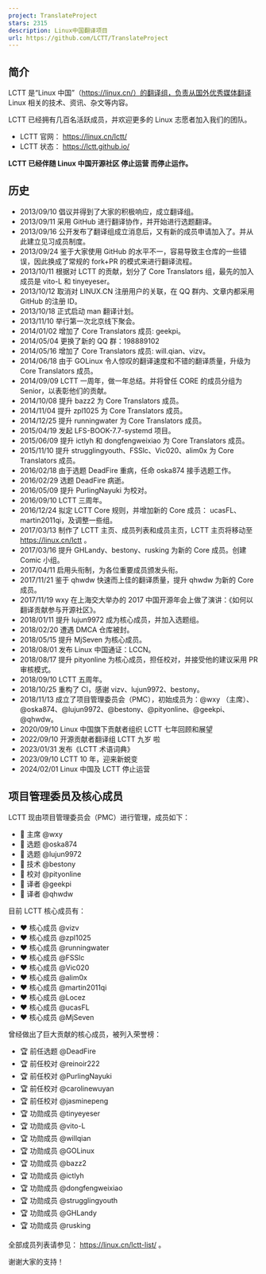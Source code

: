 ```yaml
---
project: TranslateProject
stars: 2315
description: Linux中国翻译项目
url: https://github.com/LCTT/TranslateProject
---
```


简介
--

LCTT 是“Linux 中国”（https://linux.cn/）的翻译组，负责从国外优秀媒体翻译 Linux 相关的技术、资讯、杂文等内容。

LCTT 已经拥有几百名活跃成员，并欢迎更多的 Linux 志愿者加入我们的团队。

-   LCTT 官网： https://linux.cn/lctt/
-   LCTT 状态： https://lctt.github.io/

**LCTT 已经伴随 Linux 中国开源社区 停止运营 而停止运作。**

历史
--

-   2013/09/10 倡议并得到了大家的积极响应，成立翻译组。
-   2013/09/11 采用 GitHub 进行翻译协作，并开始进行选题翻译。
-   2013/09/16 公开发布了翻译组成立消息后，又有新的成员申请加入了。并从此建立见习成员制度。
-   2013/09/24 鉴于大家使用 GitHub 的水平不一，容易导致主仓库的一些错误，因此换成了常规的 fork+PR 的模式来进行翻译流程。
-   2013/10/11 根据对 LCTT 的贡献，划分了 Core Translators 组，最先的加入成员是 vito-L 和 tinyeyeser。
-   2013/10/12 取消对 LINUX.CN 注册用户的关联，在 QQ 群内、文章内都采用 GitHub 的注册 ID。
-   2013/10/18 正式启动 man 翻译计划。
-   2013/11/10 举行第一次北京线下聚会。
-   2014/01/02 增加了 Core Translators 成员: geekpi。
-   2014/05/04 更换了新的 QQ 群：198889102
-   2014/05/16 增加了 Core Translators 成员: will.qian、vizv。
-   2014/06/18 由于 GOLinux 令人惊叹的翻译速度和不错的翻译质量，升级为 Core Translators 成员。
-   2014/09/09 LCTT 一周年，做一年总结。并将曾任 CORE 的成员分组为 Senior，以表彰他们的贡献。
-   2014/10/08 提升 bazz2 为 Core Translators 成员。
-   2014/11/04 提升 zpl1025 为 Core Translators 成员。
-   2014/12/25 提升 runningwater 为 Core Translators 成员。
-   2015/04/19 发起 LFS-BOOK-7.7-systemd 项目。
-   2015/06/09 提升 ictlyh 和 dongfengweixiao 为 Core Translators 成员。
-   2015/11/10 提升 strugglingyouth、FSSlc、Vic020、alim0x 为 Core Translators 成员。
-   2016/02/18 由于选题 DeadFire 重病，任命 oska874 接手选题工作。
-   2016/02/29 选题 DeadFire 病逝。
-   2016/05/09 提升 PurlingNayuki 为校对。
-   2016/09/10 LCTT 三周年。
-   2016/12/24 拟定 LCTT Core 规则，并增加新的 Core 成员： ucasFL、martin2011qi，及调整一些组。
-   2017/03/13 制作了 LCTT 主页、成员列表和成员主页，LCTT 主页将移动至 https://linux.cn/lctt 。
-   2017/03/16 提升 GHLandy、bestony、rusking 为新的 Core 成员。创建 Comic 小组。
-   2017/04/11 启用头衔制，为各位重要成员颁发头衔。
-   2017/11/21 鉴于 qhwdw 快速而上佳的翻译质量，提升 qhwdw 为新的 Core 成员。
-   2017/11/19 wxy 在上海交大举办的 2017 中国开源年会上做了演讲：《如何以翻译贡献参与开源社区》。
-   2018/01/11 提升 lujun9972 成为核心成员，并加入选题组。
-   2018/02/20 遭遇 DMCA 仓库被封。
-   2018/05/15 提升 MjSeven 为核心成员。
-   2018/08/01 发布 Linux 中国通证：LCCN。
-   2018/08/17 提升 pityonline 为核心成员，担任校对，并接受他的建议采用 PR 审核模式。
-   2018/09/10 LCTT 五周年。
-   2018/10/25 重构了 CI，感谢 vizv、lujun9972、bestony。
-   2018/11/13 成立了项目管理委员会（PMC），初始成员为：@wxy （主席）、@oska874、@lujun9972、@bestony、@pityonline、@geekpi、@qhwdw。
-   2020/09/10 Linux 中国旗下贡献者组织 LCTT 七年回顾和展望
-   2022/09/10 开源贡献者翻译组 LCTT 九岁 啦
-   2023/01/31 发布《LCTT 术语词典》
-   2023/09/10 LCTT 10 年，迎来新蜕变
-   2024/02/01 Linux 中国及 LCTT 停止运营

项目管理委员及核心成员
-----------

LCTT 现由项目管理委员会（PMC）进行管理，成员如下：

-   🎩 主席 @wxy
-   🎩 选题 @oska874
-   🎩 选题 @lujun9972
-   🎩 技术 @bestony
-   🎩 校对 @pityonline
-   🎩 译者 @geekpi
-   🎩 译者 @qhwdw

目前 LCTT 核心成员有：

-   ❤️ 核心成员 @vizv
-   ❤️ 核心成员 @zpl1025
-   ❤️ 核心成员 @runningwater
-   ❤️ 核心成员 @FSSlc
-   ❤️ 核心成员 @Vic020
-   ❤️ 核心成员 @alim0x
-   ❤️ 核心成员 @martin2011qi
-   ❤️ 核心成员 @Locez
-   ❤️ 核心成员 @ucasFL
-   ❤️ 核心成员 @MjSeven

曾经做出了巨大贡献的核心成员，被列入荣誉榜：

-   🏆 前任选题 @DeadFire
-   🏆 前任校对 @reinoir222
-   🏆 前任校对 @PurlingNayuki
-   🏆 前任校对 @carolinewuyan
-   🏆 前任校对 @jasminepeng
-   🏆 功勋成员 @tinyeyeser
-   🏆 功勋成员 @vito-L
-   🏆 功勋成员 @willqian
-   🏆 功勋成员 @GOLinux
-   🏆 功勋成员 @bazz2
-   🏆 功勋成员 @ictlyh
-   🏆 功勋成员 @dongfengweixiao
-   🏆 功勋成员 @strugglingyouth
-   🏆 功勋成员 @GHLandy
-   🏆 功勋成员 @rusking

全部成员列表请参见： https://linux.cn/lctt-list/ 。

谢谢大家的支持！
